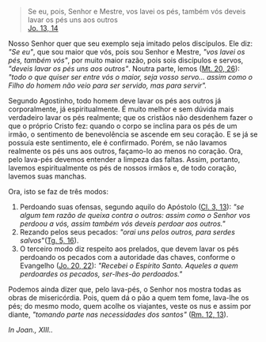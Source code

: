 
> Se eu, pois, Senhor e Mestre, vos lavei os pés, também vós deveis lavar os pés uns aos outros  
[Jo. 13, 14](https://vulgata.online/bible/Jo.13?ed=MS&vfn=MS.Jo.13.14:vs)

Nosso Senhor quer que seu exemplo seja imitado pelos discípulos. Ele diz: *"Se eu"*, que sou maior que vós, pois sou Senhor e Mestre, *"vos lavei os pés, também vós"*, por muito maior razão, pois sois discípulos e servos, *"deveis lavar os pés uns aos outros"*. Noutra parte, lemos ([Mt. 20, 26](https://vulgata.online/bible/Mt.20?ed=MS&vfn=MS.Mt.20.26:vs)): *"todo o que quiser ser entre vós o maior, seja vosso servo... assim como o Filho do homem não veio para ser servido, mas para servir".*

Segundo Agostinho, todo homem deve lavar os pés aos outros já corporalmente, já espiritualmente. É muito melhor e sem dúvida mais verdadeiro lavar os pés realmente; que os cristãos não desdenhem fazer o que o próprio Cristo fez: quando o corpo se inclina para os pés de um irmão, o sentimento de benevolência se ascende em seu coração. E se já se possuía este sentimento, ele é confirmado. Porém, se não lavamos realmente os pés uns aos outros, façamo-lo ao menos no coração. Ora, pelo lava-pés devemos entender a limpeza das faltas. Assim, portanto, lavemos espiritualmente os pés de nossos irmãos e, de todo coração, lavemos suas manchas.

Ora, isto se faz de três modos:

1. Perdoando suas ofensas, segundo aquilo do Apóstolo ([Cl. 3, 13](https://vulgata.online/bible/Cl.3?ed=MS&vfn=MS.Cl.3.13:vs)): *"se algum tem razão de queixa contra o outros: assim como o Senhor vos perdoou a vós, assim também vós deveis perdoar aos outros."*
2. Rezando pelos seus pecados: *"orai uns pelos outros, para serdes salvos*"([Tg. 5, 16](https://vulgata.online/bible/Tg.5?ed=MS&vfn=MS.Tg.5.16:vs)).
3. O terceiro modo diz respeito aos prelados, que devem lavar os pés perdoando os pecados com a autoridade das chaves, conforme o Evangelho ([Jo. 20, 22](https://vulgata.online/bible/Jo.20?ed=MS&vfn=MS.Jo.20.22:vs)): *"Recebei o Espírito Santo. Aqueles a quem perdoardes os pecados, ser-lhes-ão perdoados."*

Podemos ainda dizer que, pelo lava-pés, o Senhor nos mostra todas as obras de misericórdia. Pois, quem dá o pão a quem tem fome, lava-lhe os pés; do mesmo modo, quem acolhe os viajantes, veste os nus e assim por diante, *"tomando parte nas necessidades dos santos"* ([Rm. 12, 13](https://vulgata.online/bible/Rm.12?ed=MS&vfn=MS.Rm.12.13:vs)).

*In Joan., XIII..*

